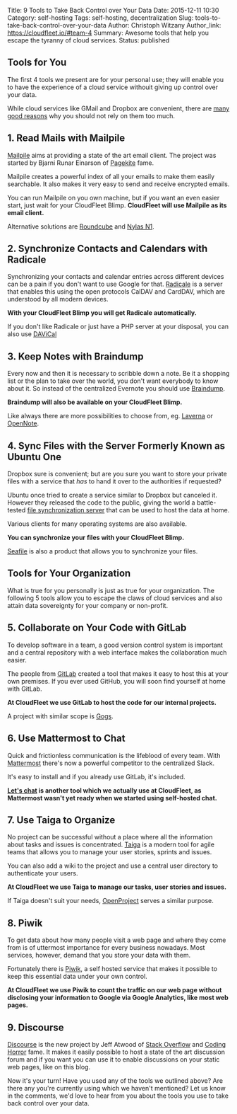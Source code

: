 Title: 9 Tools to Take Back Control over Your Data
Date: 2015-12-11 10:30
Category: self-hosting
Tags: self-hosting, decentralization
Slug: tools-to-take-back-control-over-your-data
Author: Christoph Witzany
Author_link: https://cloudfleet.io/#team-4
Summary: Awesome tools that help you escape the tyranny of cloud services.
Status: published


## Tools for You

The first 4 tools we present are for your personal use; they will enable you to
have the experience of a cloud service withouit giving up control over your data.

While cloud services like GMail and Dropbox are convenient, there are [many good
reasons](https://cloudfleet.io/blog/5-reasons-to-self-host.html) why you should
not rely on them too much.

## 1. Read Mails with Mailpile

[Mailpile](https://mailpile.is) aims at providing a state of the art email
client. The project was started by Bjarni Runar Einarson of [Pagekite](https://pagekite.net)
fame.

Mailpile creates a powerful index of all your emails to make them easily
searchable. It also makes it very easy to send and receive encrypted emails.

You can run Mailpile on you own machine, but if you want an even easier start,
just wait for your CloudFleet Blimp. **CloudFleet will use Mailpile as its email
client.**

Alternative solutions are [Roundcube](https://roundcube.net/) and
[Nylas N1](https://nylas.com/N1).

## 2. Synchronize Contacts and Calendars with Radicale

Synchronizing your contacts and calendar entries across different devices can be
a pain if you don't want to use Google for that. [Radicale](http://radicale.org) is a
server that enables this using the open protocols CalDAV and CardDAV, which are
understood by all modern devices.

**With your CloudFleet Blimp you will get Radicale automatically.**

If you don't like Radicale or just have a PHP server at your disposal, you can also use [DAViCal](http://davical.org/)

## 3. Keep Notes with Braindump

Every now and then it is necessary to scribble down a note. Be it a shopping
list or the plan to take over the world, you don't want everybody to know about
it. So instead of the centralized Evernote you should use
[Braindump](https://braindump.pw/).

**Braindump will also be available on your CloudFleet Blimp.**

Like always there are more possibilities to choose from, eg.
[Laverna](https://laverna.cc/) or [OpenNote](https://foxusa.github.io/OpenNote/).

## 4. Sync Files with the Server Formerly Known as Ubuntu One

Dropbox sure is convenient; but are you sure you want to store your private
files with a service that *has* to hand it over to the authorities if requested?

Ubuntu once tried to create a service similar to Dropbox but canceled it.
However they released the code to the public, giving the world a battle-tested
[file synchronization server](https://github.com/dboudwin/filesync-server) that
can be used to host the data at home.

Various clients for many operating systems are also available.

**You can synchronize your files with your CloudFleet Blimp.**

[Seafile](https://www.seafile.com/en/home/) is also a product that allows you
to synchronize your files.

## Tools for Your Organization

What is true for you personally is just as true for your organization. The
following 5 tools allow you to escape the claws of cloud services and also attain
 data sovereignty for your company or non-profit.

## 5. Collaborate on Your Code with GitLab

To develop software in a team, a good version control system is important and a
central repository with a web interface makes the collaboration much easier.

The people from [GitLab](https://about.gitlab.com/) created a tool that makes it easy
to host this at your own premises. If you ever used GitHub, you will soon find
yourself at home with GitLab.

**At CloudFleet we use GitLab to host the code for our internal projects.**

A project with similar scope is [Gogs](https://gogs.io/).

## 6. Use Mattermost to Chat

Quick and frictionless communication is the lifeblood of every team. With
[Mattermost](http://www.mattermost.org/) there's now a powerful competitor
to the centralized Slack.

It's easy to install and if you already use GitLab, it's included.

**[Let's chat](http://sdelements.github.io/lets-chat/) is another tool which we
actually use at CloudFleet, as Mattermost wasn't yet ready when we started using
self-hosted chat.**


## 7. Use Taiga to Organize

No project can be successful without a place where all the information about
tasks and issues is concentrated. [Taiga](https://taiga.io) is a modern tool for
agile teams that allows you to manage your user stories, sprints and issues.

You can also add a wiki to the project and use a central user directory to
authenticate your users.

**At CloudFleet we use Taiga to manage our tasks, user stories and issues.**

If Taiga doesn't suit your needs, [OpenProject](https://www.openproject.org/) serves a similar purpose.

## 8. Piwik

To get data about how many people visit a web page and where they come from is
of uttermost importance for every business nowadays. Most services, however,
demand that you store your data with them.

Fortunately there is [Piwik](https://piwik.org), a self hosted service that
makes it possible to keep this essential data under your own control.

**At CloudFleet we use Piwik to count the traffic on our web page without
disclosing your information to Google via Google Analytics, like most web pages.**

## 9. Discourse

[Discourse](https://discourse.org) is the new project by Jeff Atwood of
[Stack Overflow](https://stackoverflow.com) and
[Coding Horror](http://blog.codinghorror.com/) fame. It makes it easily
possible to host a state of the art discussion forum and if you want you can use
it to enable discussions on your static web pages, like on this blog.

Now it's your turn! Have you used any of the tools we outlined above? Are there any you're currently using which we haven't mentioned? Let us know in the comments, we'd love to hear from you about the tools you use to take back control over your data.
